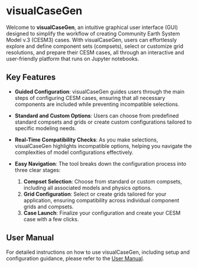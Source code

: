 # visualCaseGen

Welcome to **visualCaseGen**, an intuitive graphical user interface (GUI) designed to simplify the workflow of creating Community Earth System Model v.3 (CESM3) cases. With visualCaseGen, users can effortlessly explore and define component sets (compsets), select or customize grid resolutions, and prepare their CESM cases, all through an interactive and user-friendly platform that runs on Jupyter notebooks.

## Key Features

- **Guided Configuration**: visualCaseGen guides users through the main steps of configuring CESM cases, ensuring that all necessary components are included while preventing incompatible selections.
  
- **Standard and Custom Options**: Users can choose from predefined standard compsets and grids or create custom configurations tailored to specific modeling needs.

- **Real-Time Compatibility Checks**: As you make selections, visualCaseGen highlights incompatible options, helping you navigate the complexities of model configurations effectively.

- **Easy Navigation**: The tool breaks down the configuration process into three clear stages:
  1. **Compset Selection**: Choose from standard or custom compsets, including all associated models and physics options.
  2. **Grid Configuration**: Select or create grids tailored for your application, ensuring compatibility across individual component grids and compsets.
  3. **Case Launch**: Finalize your configuration and create your CESM case with a few clicks.

## User Manual

For detailed instructions on how to use visualCaseGen, including setup and configuration guidance, please refer to the [User Manual](https://esmci.github.io/visualCaseGen/).
